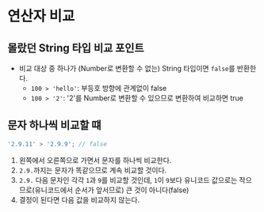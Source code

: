 # 연산자 비교

## 몰랐던 String 타입 비교 포인트

-   비교 대상 중 하나가 (Number로 변환할 수 없는) String 타입이면 `false`를 반환한다.
    -   `100 > 'hello'`: 부등호 방향에 관계없이 false
    -   `100 > '2'`: '2'를 Number로 변환할 수 있으므로 변환하여 비교하면 true

## 문자 하나씩 비교할 떄

```js
'2.9.11' > '2.9.9'; // false
```

1. 왼쪽에서 오른쪽으로 가면서 문자를 하나씩 비교한다.
2. `2.9.`까지는 문자가 똑같으므로 계속 비교할 것이다.
3. `2.9.` 다음 문자인 각각 `1`과 `9`를 비교할 것인데, `1`이 `9`보다 유니코드 값으로는 작으므로(유니코드에서 순서가 앞서므로) 큰 것이 아니다(false)
4. 결정이 된다면 다음 값을 비교하지 않는다.
